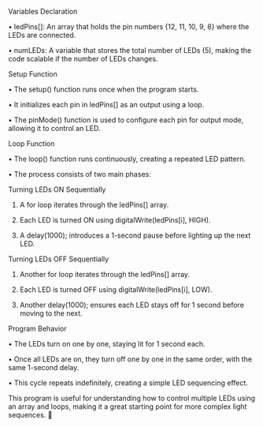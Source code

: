 Variables Declaration

  •	ledPins[]: An array that holds the pin numbers {12, 11, 10, 9, 8} where the LEDs are connected.
  
  •	numLEDs: A variable that stores the total number of LEDs (5), making the code scalable if the number of LEDs changes.
  
Setup Function

  •	The setup() function runs once when the program starts.

  •	It initializes each pin in ledPins[] as an output using a loop.
  
  •	The pinMode() function is used to configure each pin for output mode, allowing it to control an LED.
  
Loop Function

  •	The loop() function runs continuously, creating a repeated LED pattern.
  
  •	The process consists of two main phases:
  
Turning LEDs ON Sequentially

  1.	A for loop iterates through the ledPins[] array.
     
  2.	Each LED is turned ON using digitalWrite(ledPins[i], HIGH).
     
  3.	A delay(1000); introduces a 1-second pause before lighting up the next LED.
     
Turning LEDs OFF Sequentially

  1.	Another for loop iterates through the ledPins[] array.
     
  2.	Each LED is turned OFF using digitalWrite(ledPins[i], LOW).
     
  3.	Another delay(1000); ensures each LED stays off for 1 second before moving to the next.
     
Program Behavior

  •	The LEDs turn on one by one, staying lit for 1 second each.
  
  •	Once all LEDs are on, they turn off one by one in the same order, with the same 1-second delay.
  
  •	This cycle repeats indefinitely, creating a simple LED sequencing effect.
  
This program is useful for understanding how to control multiple LEDs using an array and loops, making it a great starting point for more complex light sequences. 🚀

